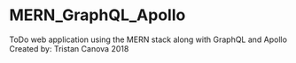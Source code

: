 # MERN_GraphQL_Apollo
ToDo web application using the MERN stack along with GraphQL and Apollo
Created by: Tristan Canova 2018
